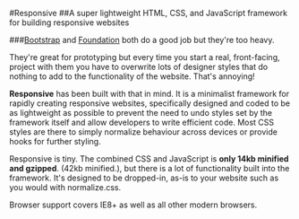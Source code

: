 #Responsive
##A super lightweight HTML, CSS, and JavaScript framework for building responsive websites

###<a href="http://twitter.github.io/bootstrap/" target="_blank" rel="nofollow">Bootstrap</a> and <a href="http://foundation.zurb.com/" target="_blank" rel="nofollow">Foundation</a> both do a good job but they're too heavy.


They're great for prototyping but every time you start a real, front-facing, project with them you have to overwrite lots of designer styles that do nothing to add to the functionality 
of the website. That's annoying!

**Responsive** has been built with that in mind. It is a minimalist framework for rapidly creating responsive websites, specifically designed 
and coded to be as lightweight as possible to prevent the need to undo styles set by the framework itself and allow developers to write efficient code.
Most CSS styles are there to simply normalize behaviour across devices or provide hooks for further styling.

Responsive is tiny. The combined CSS and JavaScript is **only 14kb minified and gzipped**. (42kb minified.), but there is a lot of functionality built into the framework.
It's designed to be dropped-in, as-is to your website such as you would with normalize.css.

Browser support covers IE8+ as well as all other modern browsers.

